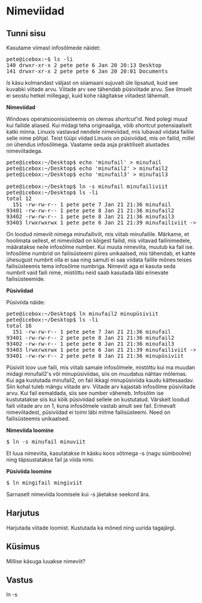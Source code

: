 ﻿# Nimeviidad
## Tunni sisu

Kasutame viimast infosõlmede näidet:


<pre>
pete@icebox:~$ ls -li
140 drwxr-xr-x 2 pete pete 6 Jan 20 20:13 Desktop
141 drwxr-xr-x 2 pete pete 6 Jan 20 20:01 Documents
</pre>

*ls* käsu kolmandast väljast on siiamaani sujuvalt üle lipsatud, kuid see kuvabki viitade arvu. Viitade arv see tähendab püsiviitade arvu. See ilmselt ei seostu hetkel millegagi, kuid kohe räägitakse viitadest lähemalt.

<b>Nimeviidad</b>

Windows operatsioonisüsteemis on olemas *shortcut*'id. Ned polegi muud kui failide aliased. Kui midagi teha originaaliga, võib *shortcut* potensiaalselt katki minna. Linuxis vastavad nendele nimeviidad, mis lubavad viidata failile selle nime põhjal. Teist tüüpi viidad Linuxis on püsiviidad, mis on failid, millel on ühendus infosõlmega. Vaatame seda asja praktiliselt alustades nimeviitadega.
 
<pre>
pete@icebox:~/Desktop$ echo 'minufail' > minufail
pete@icebox:~/Desktop$ echo 'minufail2' > minufail2
pete@icebox:~/Desktop$ echo 'minufail3' > minufail3

pete@icebox:~/Desktop$ ln -s minufail minufailiviit
pete@icebox:~/Desktop$ ls -li
total 12
  151 -rw-rw-r-- 1 pete pete 7 Jan 21 21:36 minufail
93401 -rw-rw-r-- 1 pete pete 8 Jan 21 21:36 minufail2
93402 -rw-rw-r-- 1 pete pete 8 Jan 21 21:36 minufail3
93403 lrwxrwxrwx 1 pete pete 6 Jan 21 21:39 minufailiviit -> minufail
</pre>

On loodud nimeviit nimega minufailiviit, mis viitab minufailile. Märkame, et hoolimata sellest, et nimeviidad on kõigest failid, mis viitavad failinimedele, määratakse neile infosõlme number. Kui muuta nimeviita, muutub ka fail ise. Infosõlme numbrid on failisüsteemi piires unikaalsed, mis tähendab, et kahte ühesugust numbrit olla ei saa ning samuti ei saa viidata failile mõnes teises failisüsteemis tema infosõlme numbriga. Nimeviit aga ei kasuta seda numbrit vaid faili nime, mistõttu neid saab kasutada läbi erinevate failisüsteemide.

<b>Püsiviidad</b>

Püsiviida näide:

<pre>
pete@icebox:~/Desktop$ ln minufail2 minupüsiviit
pete@icebox:~/Desktop$ ls -li
total 16
  151 -rw-rw-r-- 1 pete pete 7 Jan 21 21:36 minufail
93401 -rw-rw-r-- 2 pete pete 8 Jan 21 21:36 minufail2
93402 -rw-rw-r-- 1 pete pete 8 Jan 21 21:36 minufail3
93403 lrwxrwxrwx 1 pete pete 6 Jan 21 21:39 minufailiviit -> minufail
93401 -rw-rw-r-- 2 pete pete 8 Jan 21 21:36 minupüsiviit
</pre>

Püsiviit loov uue faili, mis viitab samale infosõlmele, mistõttu kui ma muudan midagi minufail2's või minupüsiviidas, siis on muudatus nähtav mõlemas. Kui aga kustutada minufail2, on fail ikkagi minupüsiviida kaudu kättesaadav. Siin kohal tuleb mängu viitade arv. Viitade arv kajastab infosõlme püsiviitade arvu. Kui fail eemaldada, siis see number väheneb. Infosõlm ise kustutatakse siis kui kõik püsiviidad sellele on kustutatud. Värskelt loodud faili viitade arv on 1, kuna infosõlmele vastab ainult see fail. Erinevalt nimeviitadest, püsiviidad ei toimi läbi mitme failisüsteemi. Need on failisüsteemis unikaalsed.

<b>Nimeviida loomine</b>

<pre>
$ ln -s minufail minuviit</pre>

Et luua nimeviita, kasutatakse *ln* käsku koos võtmega -s (nagu sümboolne) ning täpsustatakse fail ja viida nimi.

<b>Püsiviida loomine</b>

<pre>
$ ln mingifail mingiviit</pre>

Sarnaselt nimeviida loomisele kui -s jäetakse seekord ära.

## Harjutus

Harjutada viitade loomist. Kustutada ka mõned ning uurida tagajärgi.

## Küsimus

Millise käsuga luuakse nimeviit?

## Vastus

ln -s

